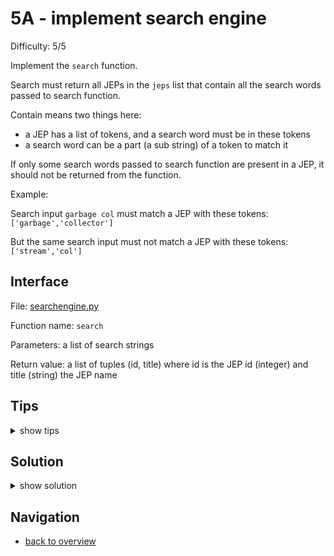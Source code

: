 # 5A - implement search engine

Difficulty: 5/5

Implement the ```search``` function.

Search must return all JEPs in the ```jeps``` list
that contain all the search words passed to search function.

Contain means two things here:
* a JEP has a list of tokens, and a search word must be in these tokens
* a search word can be a part (a sub string) of a token to match it

If only some search words passed to search function are present in a JEP,
it should not be returned from the function.

Example:

Search input ```garbage col``` must match a JEP with these tokens: ```['garbage','collector']```

But the same search input must not match a JEP with these tokens: ```['stream','col']```

## Interface ##

File: [searchengine.py](workspace/searchengine.py)

Function name: ```search```

Parameters: a list of search strings

Return value: a list of tuples (id, title) where id is the JEP id (integer) and title (string) the JEP name

## Tips ##

<details>
  <summary>show tips</summary>

* you might want to write the algorithm in pseudo code first
* insert some dummy data in ```jeps``` to test your algorithm 
* you can ```break``` out of loops
* strings are like lists: ```'yth' in ['python']``` is ```True```  
* ```len()``` is a built-in method to calculate the size/length of an array or dictionary
* ```dictionary.keys()``` will return a set of the dictionary's keys
* ```dictionary[key]``` will return the value from a dictionary
```
a = {b: c}
print(a[b]) # prints value of c
```
* get any key from a dictionary: ```next(iter(dictionary))```
* you can unpack tuples in a for loop: 
```
a = (1,2,3)
for b, c, d in a:
```
</details>

## Solution ##

<details>
  <summary>show solution</summary>

```
jeps = [] 

def search(search_string):
	results = {}
	for word in search_string:
		results[word] = []
		for id, title, tokens in jeps:
			for token in tokens:
				if word.lower() in token:
					results[word].append((id, title))
					break
	merged_results = []
	if len(results) > 0:
		any_result = next(iter(results))
		if any_result is not None:
			for match in results[any_result]:
				found = True
				for collection in results.keys():
					if match not in results[collection]:
						found = False
						break
				if found:
					merged_results.append(match)
	return merged_results
```
</details>

## Navigation ##
* [back to overview](0.md)
